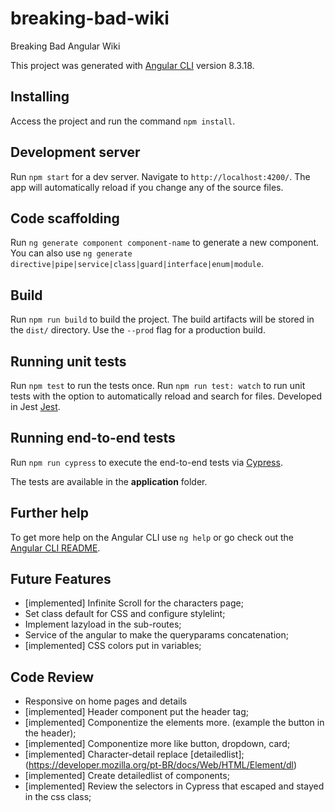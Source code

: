 # breaking-bad-wiki

Breaking Bad Angular Wiki

This project was generated with [Angular CLI](https://github.com/angular/angular-cli) version 8.3.18.

## Installing

Access the project and run the command `npm install`.

## Development server

Run `npm start` for a dev server. Navigate to `http://localhost:4200/`. The app will automatically reload if you change any of the source files.

## Code scaffolding

Run `ng generate component component-name` to generate a new component. You can also use `ng generate directive|pipe|service|class|guard|interface|enum|module`.

## Build

Run `npm run build` to build the project. The build artifacts will be stored in the `dist/` directory. Use the `--prod` flag for a production build.

## Running unit tests

Run `npm test` to run the tests once.
Run `npm run test: watch` to run unit tests with the option to automatically reload and search for files.
Developed in Jest [Jest](https://jestjs.io/).

## Running end-to-end tests

Run `npm run cypress` to execute the end-to-end tests via [Cypress](https://docs.cypress.io/guides/overview/why-cypress.html).

The tests are available in the <b>application</b> folder.

## Further help

To get more help on the Angular CLI use `ng help` or go check out the [Angular CLI README](https://github.com/angular/angular-cli/blob/master/README.md).

## Future Features

- [implemented] Infinite Scroll for the characters page;
- Set class default for CSS and configure stylelint;
- Implement lazyload in the sub-routes;
- Service of the angular to make the queryparams concatenation;
- [implemented] CSS colors put in variables;

## Code Review

- Responsive on home pages and details
- [implemented] Header component put the header tag;
- [implemented] Componentize the elements more. (example the button in the header);
- [implemented] Componentize more like button, dropdown, card;
- [implemented] Character-detail replace [detailedlist]; (https://developer.mozilla.org/pt-BR/docs/Web/HTML/Element/dl)
- [implemented] Create detailedlist of components;
- [implemented] Review the selectors in Cypress that escaped and stayed in the css class;
